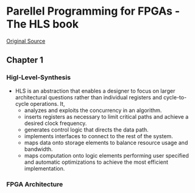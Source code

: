 # Parellel Programming for FPGAs - The HLS book
[Original Source](https://kastner.ucsd.edu/hlsbook/#:~:text=Parallel%20Programming%20for%20FPGAs%20is,to%20effectively%20use%20HLS%20tools.)
## Chapter 1
### Higl-Level-Synthesis
* HLS is an abstraction that enables a designer to focus on larger architectural questions rather than individual registers and cycle-to-cycle operations. It,
    * analyzes and exploits the concurrency in an algorithm.  
    * inserts registers as necessary to limit critical paths and achieve a desired clock frequency.  
    * generates control logic that directs the data path.  
    * implements interfaces to connect to the rest of the system.   
    * maps data onto storage elements to balance resource usage and bandwidth.  
    * maps computation onto logic elements performing user specified and automatic optimizations to achieve the most efficient implementation.
### FPGA Architecture
